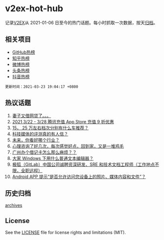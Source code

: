 # v2ex-hot-hub

 记录[V2EX](https://www.v2ex.com/)从 2021-01-06 日至今的热门话题。每小时抓取一次数据，按天[归档](archives)。
 
 ## 相关项目

- [GitHub热榜](https://github.com/lonnyzhang423/github-hot-hub)
- [知乎热榜](https://github.com/lonnyzhang423/zhihu-hot-hub)
- [微博热榜](https://github.com/lonnyzhang423/weibo-hot-hub)
- [头条热榜](https://github.com/lonnyzhang423/toutiao-hot-hub)
- [抖音热榜](https://github.com/lonnyzhang423/douyin-hot-hub)


 `更新时间：2021-03-23 19:04:17 +0800`

## 热议话题

1. [妻子又借网贷了。。。](https://www.v2ex.com/t/764250)
1. [2021 3/22 - 3/28 腾讯充值 App Store 充值 9 折优惠](https://www.v2ex.com/t/764122)
1. [15， 25 万左右档次分别有什么车推荐？](https://www.v2ex.com/t/764121)
1. [科技媒体的评测真的有人信？](https://www.v2ex.com/t/764120)
1. [未来，你看好哪个行业？](https://www.v2ex.com/t/764185)
1. [心理咨询了好几次，每次感觉好点，回到家，又是一堆鸡毛](https://www.v2ex.com/t/764134)
1. [广州办个借记卡怎么那么麻烦？？](https://www.v2ex.com/t/764149)
1. [大家 Windows 下用什么普通文本编辑器？](https://www.v2ex.com/t/764246)
1. [极狐（GitLab）中国公司诚聘资深研发、SRE 和技术文档工程师（工作地点不限，全职远程）](https://www.v2ex.com/t/764060)
1. [Android APP 提示“是否允许访问您设备上的照片、媒体内容和文件”？](https://www.v2ex.com/t/764119)

## 历史归档

[archives](archives)

## License

See the [LICENSE](LICENSE) file for license rights and limitations (MIT).
